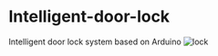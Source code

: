 # Intelligent-door-lock
Intelligent door lock system based on Arduino
![lock](https://github.com/Cam2024/Intelligent-door-lock/assets/89662823/5ae2a48a-39c0-4f06-8b0a-f4a5b6a508a0)
